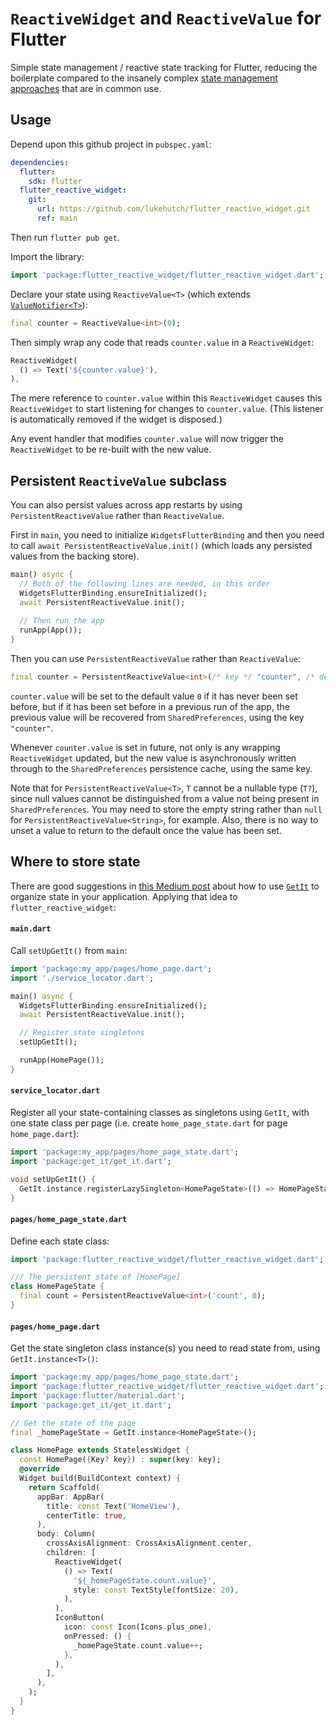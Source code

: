 # `ReactiveWidget` and `ReactiveValue` for Flutter

Simple state management / reactive state tracking for Flutter, reducing the boilerplate compared to the insanely complex [state management approaches](https://docs.flutter.dev/development/data-and-backend/state-mgmt/options) that are in common use.

## Usage

Depend upon this github project in `pubspec.yaml`:

```yaml
dependencies:
  flutter:
    sdk: flutter
  flutter_reactive_widget:
    git:
      url: https://github.com/lukehutch/flutter_reactive_widget.git
      ref: main
```

Then run `flutter pub get`.

Import the library:

```dart
import 'package:flutter_reactive_widget/flutter_reactive_widget.dart';
```

Declare your state using `ReactiveValue<T>` (which extends [`ValueNotifier<T>`](https://api.flutter.dev/flutter/foundation/ValueNotifier-class.html)):

```dart
final counter = ReactiveValue<int>(0);
```

Then simply wrap any code that reads `counter.value` in a `ReactiveWidget`:

```dart
ReactiveWidget(
  () => Text('${counter.value}'),
),
```

The mere reference to `counter.value` within this `ReactiveWidget` causes this `ReactiveWidget` to start listening for changes to `counter.value`. (This listener is automatically removed if the widget is disposed.)

Any event handler that modifies `counter.value` will now trigger the `ReactiveWidget` to be re-built with the new value.

## Persistent `ReactiveValue` subclass

You can also persist values across app restarts by using `PersistentReactiveValue` rather than `ReactiveValue`.

First in `main`, you need to initialize `WidgetsFlutterBinding` and then you need to call `await PersistentReactiveValue.init()` (which loads any persisted values from the backing store).

```dart
main() async {
  // Both of the following lines are needed, in this order
  WidgetsFlutterBinding.ensureInitialized();
  await PersistentReactiveValue.init();
  
  // Then run the app
  runApp(App());
}
```

Then you can use  `PersistentReactiveValue` rather than `ReactiveValue`:

```dart
final counter = PersistentReactiveValue<int>(/* key */ "counter", /* defaultValue */ 0);
```

`counter.value` will be set to the default value `0` if it has never been set before, but if it has been set before in a previous run of the app, the previous value will be recovered from `SharedPreferences`, using the key `"counter"`.

Whenever `counter.value` is set in future, not only is any wrapping `ReactiveWidget` updated, but the new value is asynchronously written through to the `SharedPreferences` persistence cache, using the same key.

Note that for `PersistentReactiveValue<T>`, `T` cannot be a nullable type (`T?`), since null values cannot be distinguished from a value not being present in `SharedPreferences`. You may need to store the empty string rather than `null` for `PersistentReactiveValue<String>`, for example. Also, there is no way to unset a value to return to the default once the value has been set.

## Where to store state

There are good suggestions in [this Medium post](https://suragch.medium.com/flutter-state-management-for-minimalists-4c71a2f2f0c1) about how to use [`GetIt`](https://pub.dev/packages/get_it) to organize state in your application. Applying that idea to `flutter_reactive_widget`:

#### `main.dart`

Call `setUpGetIt()` from `main`:

```dart
import 'package:my_app/pages/home_page.dart';
import './service_locator.dart';

main() async {
  WidgetsFlutterBinding.ensureInitialized();
  await PersistentReactiveValue.init();

  // Register state singletons
  setUpGetIt();

  runApp(HomePage());
}
```

#### `service_locator.dart`

Register all your state-containing classes as singletons using `GetIt`, with one state class per page (i.e. create `home_page_state.dart` for page `home_page.dart`):

```dart
import 'package:my_app/pages/home_page_state.dart';
import 'package:get_it/get_it.dart';

void setUpGetIt() {
  GetIt.instance.registerLazySingleton<HomePageState>(() => HomePageState());
}
```

#### `pages/home_page_state.dart`

Define each state class:

```dart
import 'package:flutter_reactive_widget/flutter_reactive_widget.dart';

/// The persistent state of [HomePage]
class HomePageState {
  final count = PersistentReactiveValue<int>('count', 0);
}
```

#### `pages/home_page.dart`

Get the state singleton class instance(s) you need to read state from, using `GetIt.instance<T>()`:

```dart
import 'package:my_app/pages/home_page_state.dart';
import 'package:flutter_reactive_widget/flutter_reactive_widget.dart';
import 'package:flutter/material.dart';
import 'package:get_it/get_it.dart';

// Get the state of the page
final _homePageState = GetIt.instance<HomePageState>();

class HomePage extends StatelessWidget {
  const HomePage({Key? key}) : super(key: key);
  @override
  Widget build(BuildContext context) {
    return Scaffold(
      appBar: AppBar(
        title: const Text('HomeView'),
        centerTitle: true,
      ),
      body: Column(
        crossAxisAlignment: CrossAxisAlignment.center,
        children: [
          ReactiveWidget(
            () => Text(
              '${_homePageState.count.value}',
              style: const TextStyle(fontSize: 20),
            ),
          ),
          IconButton(
            icon: const Icon(Icons.plus_one),
            onPressed: () {
              _homePageState.count.value++;
            },
          ),
        ],
      ),
    );
  }
}
```